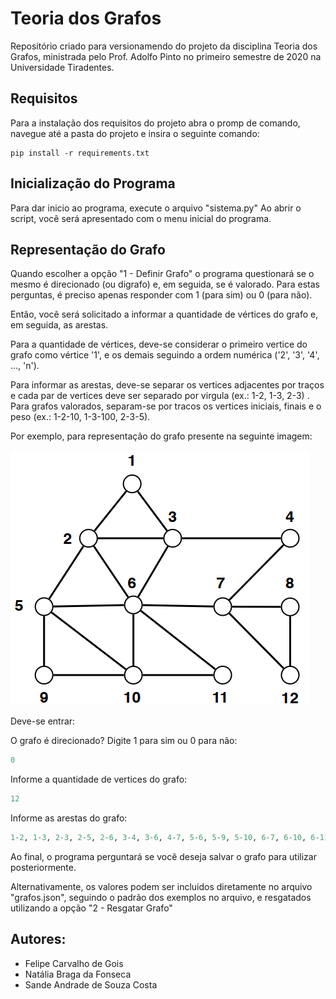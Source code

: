 # Teoria dos Grafos

Repositório criado para versionamendo do projeto da disciplina Teoria dos Grafos, ministrada pelo Prof. Adolfo Pinto no primeiro semestre de 2020 na Universidade Tiradentes.

## Requisitos

Para a instalação dos requisitos do projeto abra o promp de comando, navegue até a pasta do projeto e insira o seguinte comando:
```
pip install -r requirements.txt
```

## Inicialização do Programa
Para dar inicio ao programa, execute o arquivo "sistema.py"
Ao abrir o script, você será apresentado com o menu inicial do programa.

## Representação do Grafo
Quando escolher a opção "1 - Definir Grafo" o programa questionará se o mesmo é direcionado (ou digrafo) e, em seguida, se é valorado.
Para estas perguntas, é preciso apenas responder com 1 (para sim) ou 0 (para não).

Então, você será solicitado a informar a quantidade de vértices do grafo e, em seguida, as arestas.

Para a quantidade de vértices, deve-se considerar o primeiro vertice do grafo como vértice '1', e os demais seguindo a ordem numérica ('2', '3', '4', ..., 'n').

Para informar as arestas, deve-se separar os vertices adjacentes por traços e cada par de vertices deve ser separado por virgula (ex.: 1-2, 1-3, 2-3) . Para grafos valorados, separam-se por tracos os vertices iniciais, finais e o peso (ex.: 1-2-10, 1-3-100, 2-3-5).

Por exemplo, para representação do grafo presente na seguinte imagem:

![Exemplo de Grafo](grafo_exemplo.png)

Deve-se entrar:

O grafo é direcionado? Digite 1 para sim ou 0 para não: 
```python
0
```

Informe a quantidade de vertices do grafo:
```python
12
```
Informe as arestas do grafo:

```python
1-2, 1-3, 2-3, 2-5, 2-6, 3-4, 3-6, 4-7, 5-6, 5-9, 5-10, 6-7, 6-10, 6-11, 7-8, 7-12, 8-12, 9-10, 10-11
```

Ao final, o programa perguntará se você deseja salvar o grafo para utilizar posteriormente.

Alternativamente, os valores podem ser incluidos diretamente no arquivo "grafos.json", seguindo o padrão dos exemplos no arquivo, e resgatados utilizando a opção "2 - Resgatar Grafo"

## Autores:
* Felipe Carvalho de Gois
* Natália Braga da Fonseca
* Sande Andrade de Souza Costa

